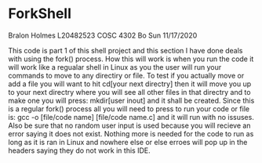 # ForkShell

Bralon Holmes
L20482523
COSC 4302
Bo Sun
11/17/2020


This code is part 1 of this shell project and this section I have done deals with using the fork() process.
How this will work is when you run the code it will work like a regualar shell in Linux as you the user will run your commands to move to any 
directiry or file. To test if you actually move or add a file you will want to hit cd[your next directry] then it will move you up to your next directry where you will see all other files in that directry and to make one you will press: mkdir[user inout] and it shall be created. Since this is a regular fork() process all you will need to press to run your code or file is: gcc -o [file/code name] [file/code name.c] and it will run with no issuses. Also be sure that no random user input is used because you will recieve an error saying it does not exist. Nothing more is needed for the code to run as long as it is ran in Linux and nowhere else or else erroes will pop up in the headers saying they do not work in this IDE.
